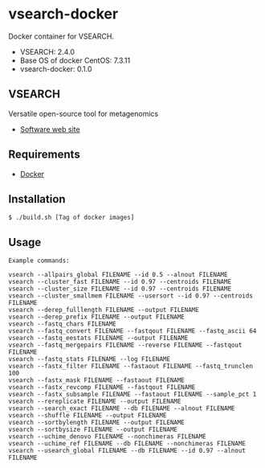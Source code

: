 # vsearch-docker

Docker container for VSEARCH.

- VSEARCH: 2.4.0
- Base OS of docker CentOS: 7.3.11
- vsearch-docker: 0.1.0

## VSEARCH
Versatile open-source tool for metagenomics
- [Software web site](https://github.com/torognes/vsearch)

## Requirements
- [Docker](https://www.docker.com/)

## Installation
```
$ ./build.sh [Tag of docker images]
```

## Usage
```
Example commands:

vsearch --allpairs_global FILENAME --id 0.5 --alnout FILENAME
vsearch --cluster_fast FILENAME --id 0.97 --centroids FILENAME
vsearch --cluster_size FILENAME --id 0.97 --centroids FILENAME
vsearch --cluster_smallmem FILENAME --usersort --id 0.97 --centroids FILENAME
vsearch --derep_fulllength FILENAME --output FILENAME
vsearch --derep_prefix FILENAME --output FILENAME
vsearch --fastq_chars FILENAME
vsearch --fastq_convert FILENAME --fastqout FILENAME --fastq_ascii 64
vsearch --fastq_eestats FILENAME --output FILENAME
vsearch --fastq_mergepairs FILENAME --reverse FILENAME --fastqout FILENAME
vsearch --fastq_stats FILENAME --log FILENAME
vsearch --fastx_filter FILENAME --fastaout FILENAME --fastq_trunclen 100
vsearch --fastx_mask FILENAME --fastaout FILENAME
vsearch --fastx_revcomp FILENAME --fastqout FILENAME
vsearch --fastx_subsample FILENAME --fastaout FILENAME --sample_pct 1
vsearch --rereplicate FILENAME --output FILENAME
vsearch --search_exact FILENAME --db FILENAME --alnout FILENAME
vsearch --shuffle FILENAME --output FILENAME
vsearch --sortbylength FILENAME --output FILENAME
vsearch --sortbysize FILENAME --output FILENAME
vsearch --uchime_denovo FILENAME --nonchimeras FILENAME
vsearch --uchime_ref FILENAME --db FILENAME --nonchimeras FILENAME
vsearch --usearch_global FILENAME --db FILENAME --id 0.97 --alnout FILENAME
```
